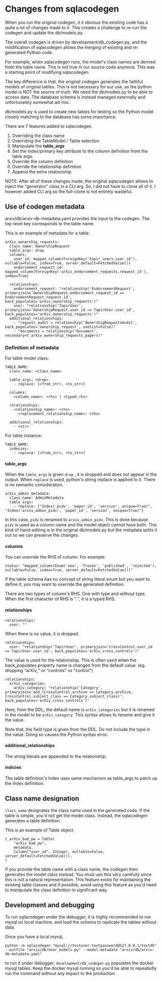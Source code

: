 # Changes from sqlacodegen

When you run the original codegen, it it obvious the existing code has a quite a lot of changes made to it.
This creates a challenge to re-run the codegen and update the db/models.py. 

The overall codegen is driven by development/db_codegen.py, and the modification of sqlacodegen allows the 
merging of existing and re-generated Python code.

For example, when sqlacodegen runs, the model's class names are derived from the table name. This is not true
in our source code anymore. This was a starting point of modifying sqlacodegen.

The key difference is that, the original codegen generates the faithful models of original tables. This is not 
necessary for our use, as the python model is NOT the source of truth. 
We need the db/models.py to be able to access data. 
The database schema is instead managed externally and unfortunately somewhat ad-hoc. 

db/models.py is used to create new tables for testing so the Python model closely matching to the database has 
some importance.

There are 7 features added to sqlacodegen. 

1. Overriding the class name
2. Overriding the TableModel / Table selection
3. Manipulate the __table_args__
4. Set the index/primary key attribute to the column definition from the table args.
5. Override the column definition
6. Override the relationship definition
7. Append the extra relationship

NOTE: After all of these changes made, the original sqlacodegen allows to inject the "generator" class in a 
CLI arg. So, I did not have to clone all of it. I however added CLI arg so the full-clone is not entirely 
wasteful.

## Use of codegen metadata

arxiv/db/arxiv-db-metadata.yaml provides the input to the codegen.
The top-level key corresponds to the table name.

This is an example of metadata for a table.

    arXiv_ownership_requests:
      class_name: OwnershipRequest
      table_args: drop
      columns:
        user_id: mapped_column(ForeignKey('tapir_users.user_id'), nullable=False, index=True, server_default=FetchedValue())
        endorsement_request_id: mapped_column(ForeignKey('arXiv_endorsement_requests.request_id'), index=True)
    
      relationships:
        endorsement_request: "relationship('EndorsementRequest', primaryjoin='OwnershipRequest.endorsement_request_id == EndorsementRequest.request_id', back_populates='arXiv_ownership_requests')"
        user: "relationship('TapirUser', primaryjoin='OwnershipRequest.user_id == TapirUser.user_id', back_populates='arXiv_ownership_requests')"
      additional_relationships:
        - "request_audit = relationship('OwnershipRequestsAudit', back_populates='ownership_request', uselist=False)"
        - "documents = relationship('Document', secondary=t_arXiv_ownership_requests_papers)"

### Definition of metadata

For table model class:

    TABLE_NAME:
      class_name: <class_name>

      table_args: <drop>
        - replace: [<from_str>, <to_str>]

      columns:
        <column_name>: <rhs> | <typed_rhs>

      relationships:
        <relationship_name>: <rhs>
          <replacement_relationship_name>: <rhs>

      additional_relationships:
        - <str>

For table instance:

    TABLE_NAME:
      indecies:
        - replace: [<from_str>, <to_str>]

#### table_args

When the `table_args` is given `drop` , it is dropped and does not appear in the output.
When `replace` is used, python's string replace is applied to it. There is no semantic consideration. 

    arXiv_admin_metadata:
      class_name: AdminMetadata
      table_args:
        - replace: ["Index('pidv', 'paper_id', 'version', unique=True)", "Index('arxiv_admin_pidv', 'paper_id', 'version', unique=True)"]

In this case, `pidv` is renamed to `arxiv_admin_pidv`. This is done because `pidv` is used as a column name and
the model object cannot have both. This kind of hand-editing is in the original db/models.py but the metadata splits
it out so we can preserve the changes.

#### columns

You can override the RHS of column. For example:

    status: "mapped_column(Enum('new', 'frozen', 'published', 'rejected'), nullable=False, index=True, server_default=FetchedValue())"

If the table schema has no concept of string literal enum but you want to define it, you may want to override 
the generated definition. 

There are two types of column's RHS. One with type and without type. When the first character of RHS is ":", it is
a typed RHS. 

#### relationships

    relationships:
      user: ""

When there is no value, it is dropped.

    relationships:
      user: "relationship('TapirUser', primaryjoin='CrossControl.user_id == TapirUser.user_id', back_populates='arXiv_cross_controls')"

The value is used for the relationship. This is often used when the back_populates property name is changed from 
the default value. (eg. dropping "arXiv_" or "controls" vs "control")

    relationships:
      arXiv_categories:
        arXiv_category: "relationship('Category', primaryjoin='and_(CrossControl.archive == Category.archive, CrossControl.subject_class == Category.subject_class)', back_populates='arXiv_cross_controls')"

Here, from the DDL, the default name is `arXiv_categories` but it is renamed in the model to be `arXiv_category`. 
This syntax allows to rename and give it the value. 

Note that, the field type is given from the DDL. Do not include the type in the value. Doing so causes the Python
syntax error.

#### additional_relationships

The string literals are appended to the relationship.

#### indicies

The table definition's Index uses same mechanism as table_args to patch up the index definition.

## Class name designation

`class_name` designates the class name used in the generated code. If the table is simple, you'd not get 
the model class. Instead, the sqlacodegen generates a table definition. 

This is an example of Table object. 

    t_arXiv_bad_pw = Table(
        "arXiv_bad_pw",
        metadata,
        Column("user_id", Integer, nullable=False, server_default=FetchedValue()),
    )

If you provide the table name with a class name, the codegen then generates the model class instead. 
You must ues this very carefully since this is not a natural representation. This feature exists for maintaining
the existing table classes and if possible, avoid using this feature as you'd need to manipulate the class definition
in significant way. 


## Development and debugging

To run sqlacodegen under the debugger, it is highly recommended to run mysql on local machine, and load the schema
to replicate the tables without data. 

Once you have a local mysql, 

    python -m sqlacodegen "mysql://testuser:testpassword@127.0.0.1/testdb" --outfile "arxiv/db/near_models.py" --model-metadata "arxiv/db/arxiv-db-metadata.yaml"

to run it under debugger. `development/db_codegen.py` populates the docker mysql tables. Keep the docker mysql
running so you'd be able to repeatedly run the command without any impact to the production.
